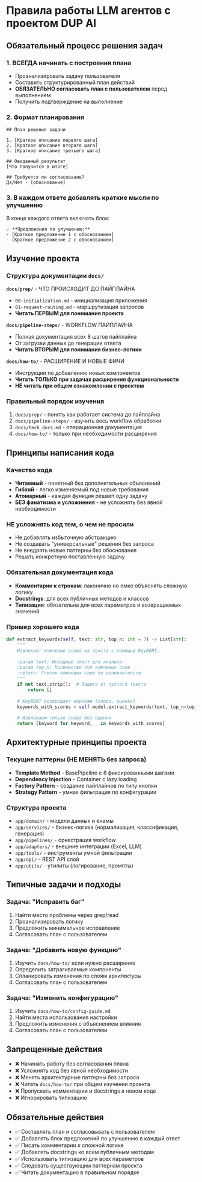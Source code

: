 # Правила работы LLM агентов с проектом DUP AI

## Обязательный процесс решения задач

### 1. ВСЕГДА начинать с построения плана
- Проанализировать задачу пользователя
- Составить структурированный план действий
- **ОБЯЗАТЕЛЬНО согласовать план с пользователем** перед выполнением
- Получить подтверждение на выполнение

### 2. Формат планирования
```
## План решения задачи

1. [Краткое описание первого шага]
2. [Краткое описание второго шага] 
3. [Краткое описание третьего шага]

## Ожидаемый результат
[Что получится в итоге]

## Требуется ли согласование?
Да/Нет - [обоснование]
```

### 3. В каждом ответе добавлять краткие мысли по улучшению
В конце каждого ответа включать блок:
```
💡 **Предложения по улучшению:**
- [Краткое предложение 1 с обоснованием]
- [Краткое предложение 2 с обоснованием]
```

## Изучение проекта

### Структура документации `docs/`

**`docs/prep/`** - ЧТО ПРОИСХОДИТ ДО ПАЙПЛАЙНА
- `00-initialization.md` - инициализация приложения
- `01-request-routing.md` - маршрутизация запросов
- **Читать ПЕРВЫМ для понимания проекта**

**`docs/pipeline-steps/`** - WORKFLOW ПАЙПЛАЙНА  
- Полная документация всех 8 шагов пайплайна
- От загрузки данных до генерации ответа
- **Читать ВТОРЫМ для понимания бизнес-логики**

**`docs/how-to/`** - РАСШИРЕНИЕ И НОВЫЕ ФИЧИ
- Инструкции по добавлению новых компонентов
- **Читать ТОЛЬКО при задачах расширения функциональности**
- **НЕ читать при общем ознакомлении с проектом**

### Правильный порядок изучения
1. `docs/prep/` - понять как работает система до пайплайна
2. `docs/pipeline-steps/` - изучить весь workflow обработки
3. `docs/tech_docs.md` - операционная документация
4. `docs/how-to/` - только при необходимости расширения

## Принципы написания кода

### Качество кода
- **Читаемый** - понятный без дополнительных объяснений
- **Гибкий** - легко изменяемый под новые требования  
- **Атомарный** - каждая функция решает одну задачу
- **БЕЗ фанатизма и усложнения** - не усложнять без явной необходимости

### НЕ усложнять код тем, о чем не просили
- Не добавлять избыточную абстракцию
- Не создавать "универсальные" решения без запроса
- Не внедрять новые паттерны без обоснования
- Решать конкретную поставленную задачу

### Обязательная документация кода
- **Комментарии к строкам**: лаконично но емко объяснять сложную логику
- **Docstrings**: для всех публичных методов и классов
- **Типизация**: обязательна для всех параметров и возвращаемых значений

### Пример хорошего кода
```python
def extract_keywords(self, text: str, top_n: int = 7) -> List[str]:
    """
    Извлекает ключевые слова из текста с помощью KeyBERT.
    
    :param text: Исходный текст для анализа
    :param top_n: Количество топ ключевых слов
    :return: Список ключевых слов по релевантности
    """
    if not text.strip():  # Защита от пустого текста
        return []
    
    # KeyBERT возвращает кортежи (слово, оценка)
    keywords_with_scores = self.model.extract_keywords(text, top_n=top_n)
    
    # Извлекаем только слова без оценок
    return [keyword for keyword, _ in keywords_with_scores]
```

## Архитектурные принципы проекта

### Текущие паттерны (НЕ МЕНЯТЬ без запроса)
- **Template Method** - BasePipeline с 8 фиксированными шагами
- **Dependency Injection** - Container с lazy loading
- **Factory Pattern** - создание пайплайнов по типу кнопки
- **Strategy Pattern** - умная фильтрация по конфигурации

### Структура проекта
- `app/domain/` - модели данных и енамы
- `app/services/` - бизнес-логика (нормализация, классификация, генерация)
- `app/pipelines/` - оркестрация workflow
- `app/adapters/` - внешние интеграции (Excel, LLM)
- `app/tools/` - инструменты умной фильтрации
- `app/api/` - REST API слой
- `app/utils/` - утилиты (логирование, промпты)

## Типичные задачи и подходы

### Задача: "Исправить баг"
1. Найти место проблемы через grep/read
2. Проанализировать логику
3. Предложить минимальное исправление
4. Согласовать план с пользователем

### Задача: "Добавить новую функцию"  
1. Изучить `docs/how-to/` если нужно расширение
2. Определить затрагиваемые компоненты
3. Спланировать изменения по слоям архитектуры
4. Согласовать план с пользователем

### Задача: "Изменить конфигурацию"
1. Изучить `docs/how-to/config-guide.md`
2. Найти места использования настройки
3. Предложить изменения с объяснением влияния
4. Согласовать план с пользователем

## Запрещенные действия

- ❌ Начинать работу без согласования плана
- ❌ Усложнять код без явной необходимости
- ❌ Менять архитектурные паттерны без запроса
- ❌ Читать `docs/how-to/` при общем изучении проекта
- ❌ Пропускать комментарии и docstrings в новом коде
- ❌ Игнорировать типизацию

## Обязательные действия

- ✅ Составлять план и согласовывать с пользователем
- ✅ Добавлять блок предложений по улучшению в каждый ответ
- ✅ Писать комментарии к сложной логике
- ✅ Добавлять docstrings ко всем публичным методам
- ✅ Использовать типизацию для всех параметров
- ✅ Следовать существующим паттернам проекта
- ✅ Читать документацию в правильном порядке